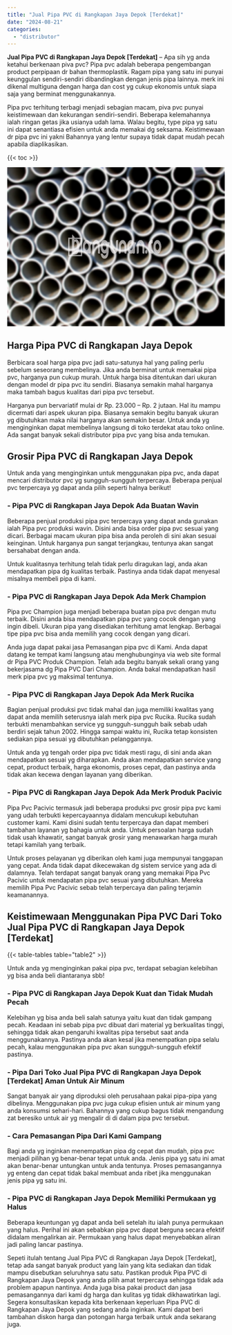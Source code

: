 ```yaml
---
title: "Jual Pipa PVC di Rangkapan Jaya Depok [Terdekat]"
date: "2024-08-21"
categories: 
  - "distributor"
---
```


**Jual Pipa PVC di Rangkapan Jaya Depok \[Terdekat\]** – Apa sih yg anda ketahui berkenaan piva pvc? Pipa pvc adalah beberapa pengembangan product perpipaan dr bahan thermoplastik. Ragam pipa yang satu ini punyai keunggulan sendiri-sendiri dibandingkan dengan jenis pipa lainnya. merk ini dikenal multiguna dengan harga dan cost yg cukup ekonomis untuk siapa saja yang berminat menggunakannya.

Pipa pvc terhitung terbagi menjadi sebagian macam, piva pvc punyai keistimewaan dan kekurangan sendiri-sendiri. Beberapa kelemahannya ialah ringan getas jika usianya udah lama. Walau begitu, type pipa yg satu ini dapat senantiasa efisien untuk anda memakai dg seksama. Keistimewaan dr pipa pvc ini yakni Bahannya yang lentur supaya tidak dapat mudah pecah apabila diaplikasikan.

{{< toc >}}

![Jual Pipa PVC di Rangkapan Jaya Depok [Terdekat]](/images/jaul-pipa-pvc-50.png)

## Harga Pipa PVC di Rangkapan Jaya Depok

Berbicara soal harga pipa pvc jadi satu-satunya hal yang paling perlu sebelum seseorang membelinya. Jika anda berminat untuk memakai pipa pvc, harganya pun cukup murah. Untuk harga bisa ditentukan dari ukuran dengan model dr pipa pvc itu sendiri. Biasanya semakin mahal harganya maka tambah bagus kualitas dari pipa pvc tersebut.

Harganya pun bervariatif mulai dr Rp. 23.000 – Rp. 2 jutaan. Hal itu mampu dicermati dari aspek ukuran pipa. Biasanya semakin begitu banyak ukuran yg dibutuhkan maka nilai harganya akan semakin besar. Untuk anda yg menginginkan dapat membelinya langsung di toko terdekat atau toko online. Ada sangat banyak sekali distributor pipa pvc yang bisa anda temukan.

## Grosir Pipa PVC di Rangkapan Jaya Depok

Untuk anda yang menginginkan untuk menggunakan pipa pvc, anda dapat mencari distributor pvc yg sungguh-sungguh terpercaya. Beberapa penjual pvc terpercaya yg dapat anda pilih seperti halnya berikut!

### \- Pipa PVC di Rangkapan Jaya Depok Ada Buatan Wavin

Beberapa penjual produksi pipa pvc terpercaya yang dapat anda gunakan ialah Pipa pvc produksi wavin. Disini anda bisa order pipa pvc sesuai yang dicari. Berbagai macam ukuran pipa bisa anda peroleh di sini akan sesuai keinginan. Untuk harganya pun sangat terjangkau, tentunya akan sangat bersahabat dengan anda.

Untuk kualitasnya terhitung telah tidak perlu diragukan lagi, anda akan mendapatkan pipa dg kualitas terbaik. Pastinya anda tidak dapat menyesal misalnya membeli pipa di kami.

### \- Pipa PVC di Rangkapan Jaya Depok Ada Merk Champion

Pipa pvc Champion juga menjadi beberapa buatan pipa pvc dengan mutu terbaik. Disini anda bisa mendapatkan pipa pvc yang cocok dengan yang ingin dibeli. Ukuran pipa yang disediakan terhitung amat lengkap. Berbagai tipe pipa pvc bisa anda memilih yang cocok dengan yang dicari.

Anda juga dapat pakai jasa Pemasangan pipa pvc di Kami. Anda dapat datang ke tempat kami langsung atau menghubunginya via web site formal dr Pipa PVC Produk Champion. Telah ada begitu banyak sekali orang yang bekerjasama dg Pipa PVC Dari Champion. Anda bakal mendapatkan hasil merk pipa pvc yg maksimal tentunya.

### \- Pipa PVC di Rangkapan Jaya Depok Ada Merk Rucika

Bagian penjual produksi pvc tidak mahal dan juga memiliki kwalitas yang dapat anda memilih seterusnya ialah merk pipa pvc Rucika. Rucika sudah terbukti menambahkan service yg sungguh-sungguh baik sebab udah berdiri sejak tahun 2002. Hingga sampai waktu ini, Rucika tetap konsisten sediakan pipa sesuai yg dibutuhkan pelanggannya.

Untuk anda yg tengah order pipa pvc tidak mesti ragu, di sini anda akan mendapatkan sesuai yg diharapkan. Anda akan mendapatkan service yang cepat, product terbaik, harga ekonomis, proses cepat, dan pastinya anda tidak akan kecewa dengan layanan yang diberikan.

### \- Pipa PVC di Rangkapan Jaya Depok Ada Merk Produk Pacivic

Pipa Pvc Pacivic termasuk jadi beberapa produksi pvc grosir pipa pvc kami yang udah terbukti kepercayaannya didalam mencukupi kebutuhan customer kami. Kami disini sudah tentu terpercaya dan dapat memberi tambahan layanan yg bahagia untuk anda. Untuk persoalan harga sudah tidak usah khawatir, sangat banyak grosir yang menawarkan harga murah tetapi kamilah yang terbaik.

Untuk proses pelayanan yg diberikan oleh kami juga mempunyai tanggapan yang cepat. Anda tidak dapat dikecewakan dg sistem service yang ada di dalamnya. Telah terdapat sangat banyak orang yang memakai Pipa Pvc Pacivic untuk mendapatan pipa pvc sesuai yang dibutuhkan. Mereka memilih Pipa Pvc Pacivic sebab telah terpercaya dan paling terjamin keamanannya.

## Keistimewaan Menggunakan Pipa PVC Dari Toko Jual Pipa PVC di Rangkapan Jaya Depok \[Terdekat\]

{{< table-tables table="table2" >}}

Untuk anda yg menginginkan pakai pipa pvc, terdapat sebagian kelebihan yg bisa anda beli diantaranya sbb!

### \- Pipa PVC di Rangkapan Jaya Depok Kuat dan Tidak Mudah Pecah

Kelebihan yg bisa anda beli salah satunya yaitu kuat dan tidak gampang pecah. Keadaan ini sebab pipa pvc dibuat dari material yg berkualitas tinggi, sehingga tidak akan pengaruhi kwalitas pipa tersebut saat anda menggunakannya. Pastinya anda akan kesal jika menempatkan pipa selalu pecah, kalau menggunakan pipa pvc akan sungguh-sungguh efektif pastinya.

### \- Pipa Dari Toko Jual Pipa PVC di Rangkapan Jaya Depok \[Terdekat\] Aman Untuk Air Minum

Sangat banyak air yang diproduksi oleh perusahaan pakai pipa-pipa yang dibelinya. Menggunakan pipa pvc juga cukup efisien untuk air minum yang anda konsumsi sehari-hari. Bahannya yang cukup bagus tidak mengandung zat beresiko untuk air yg mengalir di di dalam pipa pvc tersebut.

### \- Cara Pemasangan Pipa Dari Kami Gampang

Bagi anda yg inginkan menempatkan pipa dg cepat dan mudah, pipa pvc menjadi pilihan yg benar-benar tepat untuk anda. Jenis pipa yg satu ini amat akan benar-benar untungkan untuk anda tentunya. Proses pemasangannya yg enteng dan cepat tidak bakal membuat anda ribet jika menggunakan jenis pipa yg satu ini.

### \- Pipa PVC di Rangkapan Jaya Depok Memiliki Permukaan yg Halus

Beberapa keuntungan yg dapat anda beli setelah itu ialah punya permukaan yang halus. Perihal ini akan sebabkan pipa pvc dapat berguna secara efektif didalam mengalirkan air. Permukaan yang halus dapat menyebabkan aliran jadi paling lancar pastinya.

Sepeti itulah tentang Jual Pipa PVC di Rangkapan Jaya Depok \[Terdekat\], tetap ada sangat banyak product yang lain yang kita sediakan dan tidak mampu disebutkan seluruhnya satu satu. Pastikan produk Pipa PVC di Rangkapan Jaya Depok yang anda pilih amat terpercaya sehingga tidak ada problem apapun nantinya. Anda juga bisa pakai product dan jasa pemasangannya dari kami dg harga dan kulitas yg tidak dikhawatirkan lagi. Segera konsultasikan kepada kita berkenaan keperluan Pipa PVC di Rangkapan Jaya Depok yang sedang anda inginkan. Kami dapat beri tambahan diskon harga dan potongan harga terbaik untuk anda sekarang juga.
